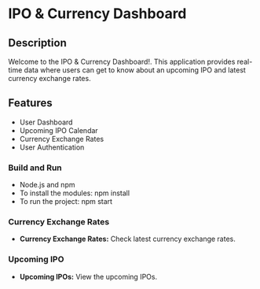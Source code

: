 # IPO & Currency Dashboard

## Description

Welcome to the IPO & Currency Dashboard!. This application provides real-time data where users can get to know about an upcoming IPO and latest currency exchange rates.

## Features

- User Dashboard
- Upcoming IPO Calendar
- Currency Exchange Rates
- User Authentication

### Build and Run

- Node.js and npm
- To install the modules: npm install
- To run the project: npm start

### Currency Exchange Rates

- **Currency Exchange Rates:** Check latest currency exchange rates.

### Upcoming IPO

- **Upcoming IPOs:** View the upcoming IPOs.